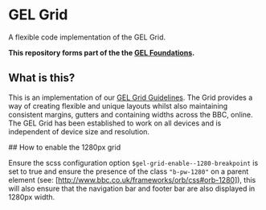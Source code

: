 # GEL Grid

A flexible code implementation of the GEL Grid.

**This repository forms part of the the [GEL Foundations](https://github.com/bbc/gel-foundations).**

## What is this?

This is an implementation of our [GEL Grid Guidelines](http://www.bbc.co.uk/gel/guidelines/grid).
The Grid provides a way of creating flexible and unique layouts whilst also maintaining consistent margins, gutters and containing widths across the BBC, online.
The GEL Grid has been established to work on all devices and is independent of device size and resolution.

## How to enable the 1280px grid

Ensure the scss configuration option `$gel-grid-enable--1280-breakpoint` is set to true and ensure the presence of the class `"b-pw-1280"` on a parent element (see: [http://www.bbc.co.uk/frameworks/orb/css#orb-1280]), this will also ensure that the navigation bar and footer bar are also displayed in 1280px width.
